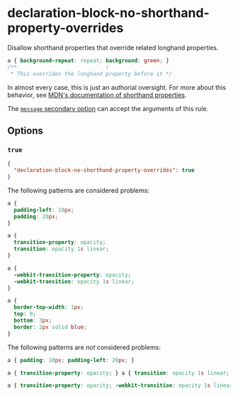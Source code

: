 # declaration-block-no-shorthand-property-overrides

Disallow shorthand properties that override related longhand properties.

<!-- prettier-ignore -->
```css
a { background-repeat: repeat; background: green; }
/**                            ↑
 * This overrides the longhand property before it */
```

In almost every case, this is just an authorial oversight. For more about this behavior, see [MDN's documentation of shorthand properties](https://developer.mozilla.org/en-US/docs/Web/CSS/Shorthand_properties).

The [`message` secondary option](../../../docs/user-guide/configure.md#message) can accept the arguments of this rule.

## Options

### `true`

```json
{
  "declaration-block-no-shorthand-property-overrides": true
}
```

The following patterns are considered problems:

<!-- prettier-ignore -->
```css
a {
  padding-left: 10px;
  padding: 20px;
}
```

<!-- prettier-ignore -->
```css
a {
  transition-property: opacity;
  transition: opacity 1s linear;
}
```

<!-- prettier-ignore -->
```css
a {
  -webkit-transition-property: opacity;
  -webkit-transition: opacity 1s linear;
}
```

<!-- prettier-ignore -->
```css
a {
  border-top-width: 1px;
  top: 0;
  bottom: 3px;
  border: 2px solid blue;
}
```

The following patterns are _not_ considered problems:

<!-- prettier-ignore -->
```css
a { padding: 10px; padding-left: 20px; }
```

<!-- prettier-ignore -->
```css
a { transition-property: opacity; } a { transition: opacity 1s linear; }
```

<!-- prettier-ignore -->
```css
a { transition-property: opacity; -webkit-transition: opacity 1s linear; }
```

